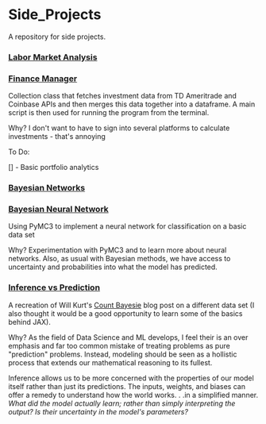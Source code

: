 # Side_Projects

A repository for side projects.

### [Labor Market Analysis](LaborMarket)

### [Finance Manager](FinanceManager)

Collection class that fetches investment data from TD Ameritrade and Coinbase APIs and then merges this data together into a dataframe. A main script is then used for running the program from the terminal. 

Why? I don't want to have to sign into several platforms to calculate investments - that's annoying

To Do: 

[] - Basic portfolio analytics

### [Bayesian Networks](BayesianNetworks)

### [Bayesian Neural Network](Bayesian_NeuralNet.ipynb)

Using PyMC3 to implement a neural network for classification on a basic data set

Why? Experimentation with PyMC3 and to learn more about neural networks. Also, as usual with Bayesian methods, we have access to uncertainty and probabilities into what the model has predicted.   

### [Inference vs Prediction](Inference_vs_Prediction)

A recreation of Will Kurt's [Count Bayesie](https://www.countbayesie.com/) blog post on a different data set (I also thought it would be a good opportunity to learn some of the basics behind JAX). 

Why? As the field of Data Science and ML develops, I feel their is an over emphasis and far too common mistake of treating problems as pure "prediction" problems. Instead, modeling should be seen as a hollistic process that extends our mathematical reasoning to its fullest. 

Inference allows us to be more concerned with the properties of our model itself rather than just its predictions. The inputs, weights, and biases can offer a remedy to understand how the world works. . .in a simplified manner. _What did the model actually learn; rather than simply interpreting the output?_ _Is their uncertainty in the model's parameters?_


